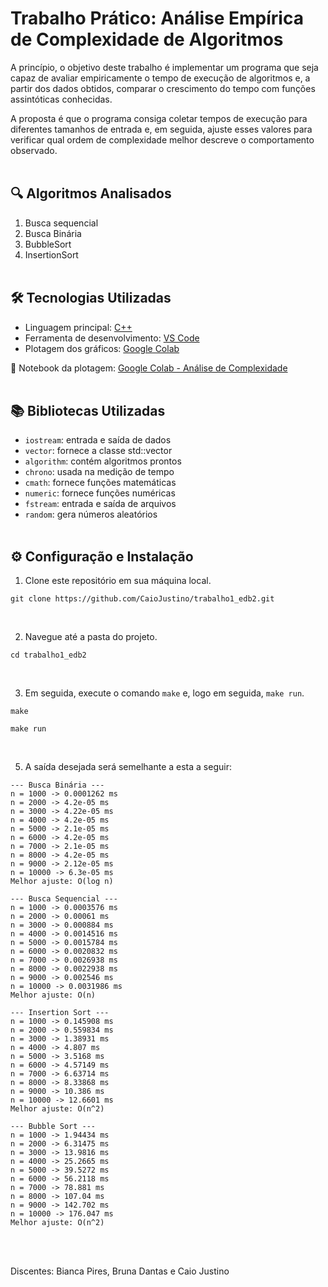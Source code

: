 # Trabalho Prático: Análise Empírica de Complexidade de Algoritmos

A princípio, o objetivo deste trabalho é implementar um programa que seja capaz de avaliar empiricamente o tempo de execução de algoritmos e, a partir dos dados obtidos, comparar o crescimento do tempo com funções assintóticas conhecidas.

A proposta é que o programa consiga coletar tempos de execução para diferentes tamanhos de entrada e, em seguida, ajuste esses valores para verificar qual ordem de complexidade melhor descreve o comportamento observado.
<br><br>

## 🔍 Algoritmos Analisados
1. Busca sequencial
2. Busca Binária
3. BubbleSort
4. InsertionSort
<br><br>

## 🛠️ Tecnologias Utilizadas
- Linguagem principal: [C++](https://devdocs.io/cpp)
- Ferramenta de desenvolvimento: [VS Code](https://code.visualstudio.com)
- Plotagem dos gráficos: [Google Colab](https://colab.google)

📎 Notebook da plotagem:
[Google Colab - Análise de Complexidade](https://colab.research.google.com/drive/17MxFa61Zyo2apfru1bi9ZCNg9pwPJymf?authuser=1)
<br><br>

## 📚 Bibliotecas Utilizadas
- `iostream`: entrada e saída de dados
- `vector`: fornece a classe std::vector
- `algorithm`: contém algoritmos prontos
- `chrono`: usada na medição de tempo
- `cmath`: fornece funções matemáticas
- `numeric`: fornece funções numéricas
- `fstream`: entrada e saída de arquivos
- `random`: gera números aleatórios
<br><br>

## ⚙️ Configuração e Instalação

1. Clone este repositório em sua máquina local.

```
git clone https://github.com/CaioJustino/trabalho1_edb2.git
```
<br>

2. Navegue até a pasta do projeto.

```
cd trabalho1_edb2
```
<br>

3. Em seguida, execute o comando `make` e, logo em seguida,  `make run`.

```
make
```
```
make run
```
<br>

5. A saída desejada será semelhante a esta a seguir:

```
--- Busca Binária ---
n = 1000 -> 0.0001262 ms
n = 2000 -> 4.2e-05 ms
n = 3000 -> 4.22e-05 ms
n = 4000 -> 4.2e-05 ms
n = 5000 -> 2.1e-05 ms
n = 6000 -> 4.2e-05 ms
n = 7000 -> 2.1e-05 ms
n = 8000 -> 4.2e-05 ms
n = 9000 -> 2.12e-05 ms
n = 10000 -> 6.3e-05 ms
Melhor ajuste: O(log n)

--- Busca Sequencial ---
n = 1000 -> 0.0003576 ms
n = 2000 -> 0.00061 ms
n = 3000 -> 0.000884 ms
n = 4000 -> 0.0014516 ms
n = 5000 -> 0.0015784 ms
n = 6000 -> 0.0020832 ms
n = 7000 -> 0.0026938 ms
n = 8000 -> 0.0022938 ms
n = 9000 -> 0.002546 ms
n = 10000 -> 0.0031986 ms
Melhor ajuste: O(n)

--- Insertion Sort ---
n = 1000 -> 0.145908 ms
n = 2000 -> 0.559834 ms
n = 3000 -> 1.38931 ms
n = 4000 -> 4.807 ms
n = 5000 -> 3.5168 ms
n = 6000 -> 4.57149 ms
n = 7000 -> 6.63714 ms
n = 8000 -> 8.33868 ms
n = 9000 -> 10.386 ms
n = 10000 -> 12.6601 ms
Melhor ajuste: O(n^2)

--- Bubble Sort ---
n = 1000 -> 1.94434 ms
n = 2000 -> 6.31475 ms
n = 3000 -> 13.9816 ms
n = 4000 -> 25.2665 ms
n = 5000 -> 39.5272 ms
n = 6000 -> 56.2118 ms
n = 7000 -> 78.881 ms
n = 8000 -> 107.04 ms
n = 9000 -> 142.702 ms
n = 10000 -> 176.047 ms
Melhor ajuste: O(n^2)
```
<br><br>

Discentes: Bianca Pires, Bruna Dantas e Caio Justino




